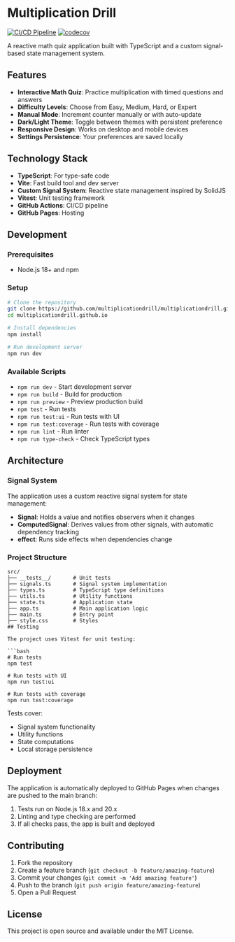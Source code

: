 # Multiplication Drill

[![CI/CD Pipeline](https://github.com/multiplicationdrill/multiplicationdrill.github.io/actions/workflows/ci-cd.yml/badge.svg)](https://github.com/multiplicationdrill/multiplicationdrill.github.io/actions/workflows/ci-cd.yml)
[![codecov](https://codecov.io/gh/multiplicationdrill/multiplicationdrill.github.io/branch/main/graph/badge.svg)](https://codecov.io/gh/multiplicationdrill/multiplicationdrill.github.io)

A reactive math quiz application built with TypeScript and a custom signal-based state management system.

## Features

- **Interactive Math Quiz**: Practice multiplication with timed questions and answers
- **Difficulty Levels**: Choose from Easy, Medium, Hard, or Expert
- **Manual Mode**: Increment counter manually or with auto-update
- **Dark/Light Theme**: Toggle between themes with persistent preference
- **Responsive Design**: Works on desktop and mobile devices
- **Settings Persistence**: Your preferences are saved locally

## Technology Stack

- **TypeScript**: For type-safe code
- **Vite**: Fast build tool and dev server
- **Custom Signal System**: Reactive state management inspired by SolidJS
- **Vitest**: Unit testing framework
- **GitHub Actions**: CI/CD pipeline
- **GitHub Pages**: Hosting

## Development

### Prerequisites

- Node.js 18+ and npm

### Setup

```bash
# Clone the repository
git clone https://github.com/multiplicationdrill/multiplicationdrill.github.io.git
cd multiplicationdrill.github.io

# Install dependencies
npm install

# Run development server
npm run dev
```

### Available Scripts

- `npm run dev` - Start development server
- `npm run build` - Build for production
- `npm run preview` - Preview production build
- `npm test` - Run tests
- `npm run test:ui` - Run tests with UI
- `npm run test:coverage` - Run tests with coverage
- `npm run lint` - Run linter
- `npm run type-check` - Check TypeScript types

## Architecture

### Signal System

The application uses a custom reactive signal system for state management:

- **Signal**: Holds a value and notifies observers when it changes
- **ComputedSignal**: Derives values from other signals, with automatic dependency tracking
- **effect**: Runs side effects when dependencies change

### Project Structure

```
src/
├── __tests__/       # Unit tests
├── signals.ts       # Signal system implementation
├── types.ts         # TypeScript type definitions
├── utils.ts         # Utility functions
├── state.ts         # Application state
├── app.ts           # Main application logic
├── main.ts          # Entry point
├── style.css        # Styles
## Testing

The project uses Vitest for unit testing:

```bash
# Run tests
npm test

# Run tests with UI
npm run test:ui

# Run tests with coverage
npm run test:coverage
```

Tests cover:
- Signal system functionality
- Utility functions
- State computations
- Local storage persistence

## Deployment

The application is automatically deployed to GitHub Pages when changes are pushed to the main branch:

1. Tests run on Node.js 18.x and 20.x
2. Linting and type checking are performed
3. If all checks pass, the app is built and deployed

## Contributing

1. Fork the repository
2. Create a feature branch (`git checkout -b feature/amazing-feature`)
3. Commit your changes (`git commit -m 'Add amazing feature'`)
4. Push to the branch (`git push origin feature/amazing-feature`)
5. Open a Pull Request

## License

This project is open source and available under the MIT License.